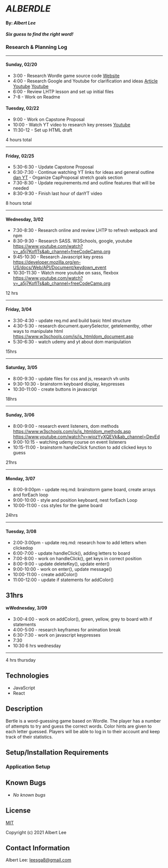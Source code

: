 # _ALBERDLE_

#### By: _**Albert Lee**_

#### _Six guess to find the right word!_

### Research & Planning Log

-----------------------------------------
#### Sunday, 02/20
* 3:00 - Research Wordle game source code
          [Website](https://www.nytimes.com/games/wordle/index.html) 
* 4:00 - Research Google and Youtube for clarification and ideas 
          [Article](https://www.codecademy.com/resources/blog/how-to-code-wordle-game-in-javascript/)
          [Youtube](https://www.youtube.com/watch?v=PNGgQzw6PQg&ab_channel=CoderCoder)
          [Youtube](https://www.youtube.com/watch?v=mpby4HiElek&ab_channel=CodewithAniaKub%C3%B3w)
* 6:00 - Review LHTP lesson and set up initial files
* 7-8 - Work on Readme

#### Tuesday, 02/22
* 9:00 - Work on Capstone Proposal
* 10:00 - Watch YT video to research key presses
          [Youtube](https://www.youtube.com/watch?v=PNGgQzw6PQg&ab_channel=CoderCoder)
* 11:30-12 - Set up HTML draft

4 hours total

-----------------------------------------
#### Friday, 02/25
* 5:30-6:30 - Update Capstone Proposal
* 6:30-7:30 - Continue watching YT links for ideas and general outline
          [dan YT](https://www.youtube.com/watch?v=K77xThbu66A&ab_channel=dan)
          - Organize CapProposal stretch goals section
* 7:30-8:30 - Update requirements.md and outline features that will be needed
* 8:30-9:30 - Finish last hour of danYT video

8 hours total

-----------------------------------------
#### Wednesday, 3/02
* 7:30-8:30 - Research online and review LHTP to refresh webpack and npm 
* 8:30-9:30 - Research SASS. W3Schools, google, youtube
    https://www.youtube.com/watch?v=_a5j7KoflTs&ab_channel=freeCodeCamp.org
* 9:45-10:30 - Research Javascript key press
    https://developer.mozilla.org/en-US/docs/Web/API/Document/keydown_event
* 10:30-11:30 - Watch more youtube on sass, flexbox
    https://www.youtube.com/watch?v=_a5j7KoflTs&ab_channel=freeCodeCamp.org

12 hrs

-----------------------------------------
#### Friday, 3/04
* 3:30-4:30 - update req.md and build basic html structure
* 4:30-5:30 - research document.querySelector, getelementby, other ways to manipulate html
    https://www.w3schools.com/js/js_htmldom_document.asp
* 5:30-6:30 - watch udemy and yt about dom manipulation 

15hrs 

----------------------------------------- 
#### Saturday, 3/05
* 8:00-9:30 - update files for css and js, research vh units
* 9:30-10:30 - brainstorm keyboard display, keypresses
* 10:30-11:00 - create buttons in javascript 

18hrs

-----------------------------------------
#### Sunday, 3/06  
* 8:00-9:00 - research event listeners, dom methods
    https://www.w3schools.com/js/js_htmldom_methods.asp
    https://www.youtube.com/watch?v=wiozYyXQEVk&ab_channel=DevEd
* 9:00-10:15 - watching udemy course on event listeners
* 10:15-11:00 - brainstorm handleClick function to add clicked keys to guess

21hrs

-----------------------------------------
#### Monday, 3/07
* 8:00-9:00pm - update req.md: brainstorm game board, create arrays and forEach loop
* 9:00-10:00 - style and position keyboard, nest forEach Loop
* 10:00-11:00 -  css styles for the game board

24hrs

-----------------------------------------
#### Tuesday, 3/08
* 2:00-3:00pm - update req.md: research how to add letters when clickedop
* 6:00-7:00 - update handleClick(), adding letters to board
* 7:00-8:00 - work on handleClick(), get keys in correct position
* 8:00-9:00 - update deleteKey(), update enter()
* 9:00-10:00 - work on enter(), update message()
* 10:00-11:00 - create addColor()
* 11:00-12:00 - update if statements for addColor()

31hrs
-----------------------------------------
#### wWednesday, 3/09
* 3:00-4:00 - work on addColor(), green, yellow, grey to board with if statements
* 4:00-5:00 - research keyframes for animation
break
* 6:30-7:30 - work on javascript keypresses
* 7:30
* 10:30
6 hrs wednesday

-----------------------------------------

4 hrs thursday

## Technologies 
* JavaScript
* React

## Description
Bertle is a word-guessing game based on Wordle. The player has a number of attempts to try and guess the correct words. Color hints are given to each letter guessed. Players will be able to log in to their account and keep track of their statistics.

## Setup/Installation Requirements

### Application Setup

## Known Bugs

* _No known bugs_

## License

[MIT](https://opensource.org/licenses/MIT)

Copyright (c) 2021 Albert Lee

## Contact Information

Albert Lee: <leesga8@gmail.com>